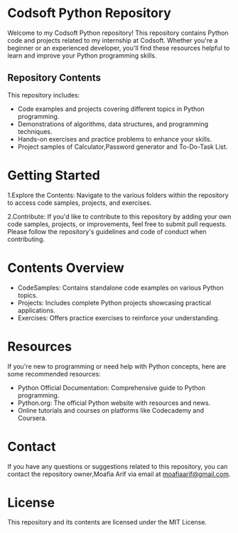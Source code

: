 # Codsoft Python Repository

Welcome to my Codsoft Python repository! This repository contains Python code and projects related to my internship at Codsoft. Whether you're a beginner or an experienced developer, you'll find these resources helpful to learn and improve your Python programming skills.

## Repository Contents

This repository includes:

- Code examples and projects covering different topics in Python programming.
- Demonstrations of algorithms, data structures, and programming techniques.
- Hands-on exercises and practice problems to enhance your skills.
- Project samples of Calculator,Password generator and To-Do-Task List.
  
# Getting Started

1.Explore the Contents: Navigate to the various folders within the repository to access code samples, projects, and exercises.

2.Contribute: If you'd like to contribute to this repository by adding your own code samples, projects, or improvements, feel free to submit pull requests. Please 
  follow the repository's guidelines and code of conduct when contributing.

 # Contents Overview

- CodeSamples: Contains standalone code examples on various Python topics.
- Projects: Includes complete Python projects showcasing practical applications.
- Exercises: Offers practice exercises to reinforce your understanding.

# Resources

 If you're new to programming or need help with Python concepts, here are some recommended resources:
 - Python Official Documentation: Comprehensive guide to Python programming.
 - Python.org: The official Python website with resources and news.
 - Online tutorials and courses on platforms like Codecademy and Coursera.

# Contact

If you have any questions or suggestions related to this repository, you can contact the repository owner,Moafia Arif via email at moafiaarif@gmail.com.

# License

This repository and its contents are licensed under the MIT License.
